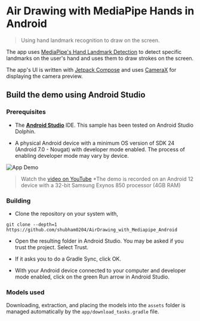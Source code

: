 # Air Drawing with MediaPipe Hands in Android

> Using hand landmark recognition to draw on the screen.

The app uses [MediaPipe's Hand Landmark Detection](https://developers.google.com/mediapipe/solutions/vision/hand_landmarker/android) 
to detect specific landmarks on the user's hand and uses them to draw strokes on the screen.

The app's UI is written with [Jetpack Compose](https://developer.android.com/jetpack/compose) and uses [CameraX](https://developer.android.com/training/camerax) 
for displaying the camera preview.

## Build the demo using Android Studio

### Prerequisites

* The **[Android Studio](https://developer.android.com/studio/index.html)** IDE. This sample has been tested on Android Studio Dolphin.

* A physical Android device with a minimum OS version of SDK 24 (Android 7.0 - 
Nougat) with developer mode enabled. The process of enabling developer mode may vary by device.

![App Demo](https://github.com/shubham0204/AirDrawing_with_Mediapipe_Android/blob/main/resources/app_demo.gif)

> Watch the [video on YouTube](https://youtu.be/hvw4MFvplok)
> *The demo is recorded on an Android 12 device with a 32-bit Samsung Exynos 850 processor (4GB RAM)

### Building

* Clone the repository on your system with,

```
git clone --depth=1 https://github.com/shubham0204/AirDrawing_with_Mediapipe_Android
```

* Open the resulting folder in Android Studio. You may be asked if you trust the project. Select Trust.

* If it asks you to do a Gradle Sync, click OK.

* With your Android device connected to your computer and developer mode enabled, click on the green Run arrow in
Android Studio.

### Models used

Downloading, extraction, and placing the models into the `assets` folder is
managed automatically by the `app/download_tasks.gradle` file.
